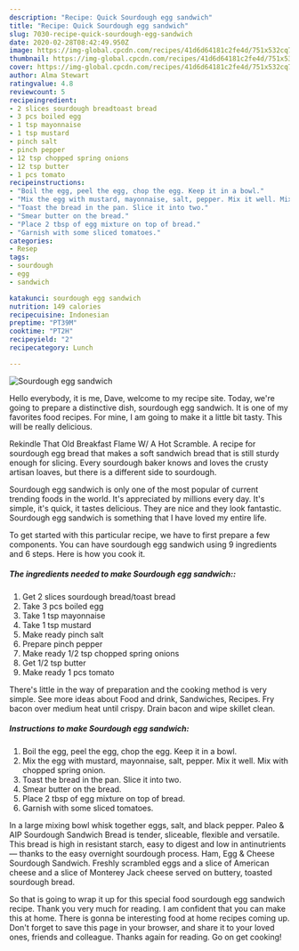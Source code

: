 ```yaml
---
description: "Recipe: Quick Sourdough egg sandwich"
title: "Recipe: Quick Sourdough egg sandwich"
slug: 7030-recipe-quick-sourdough-egg-sandwich
date: 2020-02-28T08:42:49.950Z
image: https://img-global.cpcdn.com/recipes/41d6d64181c2fe4d/751x532cq70/sourdough-egg-sandwich-recipe-main-photo.jpg
thumbnail: https://img-global.cpcdn.com/recipes/41d6d64181c2fe4d/751x532cq70/sourdough-egg-sandwich-recipe-main-photo.jpg
cover: https://img-global.cpcdn.com/recipes/41d6d64181c2fe4d/751x532cq70/sourdough-egg-sandwich-recipe-main-photo.jpg
author: Alma Stewart
ratingvalue: 4.8
reviewcount: 5
recipeingredient:
- 2 slices sourdough breadtoast bread
- 3 pcs boiled egg
- 1 tsp mayonnaise
- 1 tsp mustard
- pinch salt
- pinch pepper
- 12 tsp chopped spring onions
- 12 tsp butter
- 1 pcs tomato
recipeinstructions:
- "Boil the egg, peel the egg, chop the egg. Keep it in a bowl."
- "Mix the egg with mustard, mayonnaise, salt, pepper. Mix it well. Mix with chopped spring onion."
- "Toast the bread in the pan. Slice it into two."
- "Smear butter on the bread."
- "Place 2 tbsp of egg mixture on top of bread."
- "Garnish with some sliced tomatoes."
categories:
- Resep
tags:
- sourdough
- egg
- sandwich

katakunci: sourdough egg sandwich
nutrition: 149 calories
recipecuisine: Indonesian
preptime: "PT39M"
cooktime: "PT2H"
recipeyield: "2"
recipecategory: Lunch

---
```



![Sourdough egg sandwich](https://img-global.cpcdn.com/recipes/41d6d64181c2fe4d/751x532cq70/sourdough-egg-sandwich-recipe-main-photo.jpg)

Hello everybody, it is me, Dave, welcome to my recipe site. Today, we're going to prepare a distinctive dish, sourdough egg sandwich. It is one of my favorites food recipes. For mine, I am going to make it a little bit tasty. This will be really delicious.

Rekindle That Old Breakfast Flame W/ A Hot Scramble. A recipe for sourdough egg bread that makes a soft sandwich bread that is still sturdy enough for slicing. Every sourdough baker knows and loves the crusty artisan loaves, but there is a different side to sourdough.

Sourdough egg sandwich is only one of the most popular of current trending foods in the world. It's appreciated by millions every day. It's simple, it's quick, it tastes delicious. They are nice and they look fantastic. Sourdough egg sandwich is something that I have loved my entire life.


To get started with this particular recipe, we have to first prepare a few components. You can have sourdough egg sandwich using 9 ingredients and 6 steps. Here is how you cook it.

##### The ingredients needed to make Sourdough egg sandwich::

1. Get 2 slices sourdough bread/toast bread
1. Take 3 pcs boiled egg
1. Take 1 tsp mayonnaise
1. Take 1 tsp mustard
1. Make ready pinch salt
1. Prepare pinch pepper
1. Make ready 1/2 tsp chopped spring onions
1. Get 1/2 tsp butter
1. Make ready 1 pcs tomato


There&#39;s little in the way of preparation and the cooking method is very simple. See more ideas about Food and drink, Sandwiches, Recipes. Fry bacon over medium heat until crispy. Drain bacon and wipe skillet clean. 

##### Instructions to make Sourdough egg sandwich:

1. Boil the egg, peel the egg, chop the egg. Keep it in a bowl.
1. Mix the egg with mustard, mayonnaise, salt, pepper. Mix it well. Mix with chopped spring onion.
1. Toast the bread in the pan. Slice it into two.
1. Smear butter on the bread.
1. Place 2 tbsp of egg mixture on top of bread.
1. Garnish with some sliced tomatoes.


In a large mixing bowl whisk together eggs, salt, and black pepper. Paleo &amp; AIP Sourdough Sandwich Bread is tender, sliceable, flexible and versatile. This bread is high in resistant starch, easy to digest and low in antinutrients — thanks to the easy overnight sourdough process. Ham, Egg &amp; Cheese Sourdough Sandwich. Freshly scrambled eggs and a slice of American cheese and a slice of Monterey Jack cheese served on buttery, toasted sourdough bread. 

So that is going to wrap it up for this special food sourdough egg sandwich recipe. Thank you very much for reading. I am confident that you can make this at home. There is gonna be interesting food at home recipes coming up. Don't forget to save this page in your browser, and share it to your loved ones, friends and colleague. Thanks again for reading. Go on get cooking!
